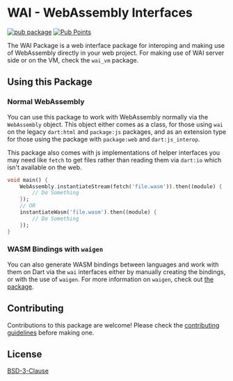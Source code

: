 # WAI - WebAssembly Interfaces
[![pub package](https://img.shields.io/pub/v/wai.svg)](https://pub.dev/packages/wai)
[![Pub Points](https://img.shields.io/pub/points/wai)](https://pub.dev/packages/wai)

The WAI Package is a web interface package for interoping and making use of WebAssembly directly in your web project. For making use of WAI server side or on the VM, check the `wai_vm` package.

## Using this Package
### Normal WebAssembly
You can use this package to work with WebAssembly normally via the `WebAssembly` object. This object either comes as a class, for those using `wai` on the legacy `dart:html` and `package:js` packages, and as an extension type for those using the package with `package:web` and `dart:js_interop`.

This package also comes with js implementations of helper interfaces you may need like `fetch` to get files rather than reading them via `dart:io` which isn't available on the web.
```dart
void main() {
    WebAssembly.instantiateStream(fetch('file.wasm')).then((module) {
        // Do Something
    });
    // OR
    instantiateWasm('file.wasm').then((module) {
        // Do Something
    });
}
```
### WASM Bindings with `waigen`
You can also generate WASM bindings between languages and work with them on Dart via the `wai` interfaces either by manually creating the bindings, or with the use of `waigen`. For more information on `waigen`, check out [the package](https://github.com/nikeokoronkwo/dart-catalog/tree/main/wasm_interop/waigen).


## Contributing
Contributions to this package are welcome! Please check the [contributing guidelines](https://github.com/nikeokoronkwo/dart-catalog/tree/main/wasm_interop/CONTRIBUTING.md) before making one.

## License
[BSD-3-Clause](./LICENSE)
